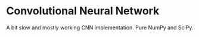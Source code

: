 # Convolutional Neural Network
A bit slow and mostly working CNN implementation. Pure NumPy and SciPy.
